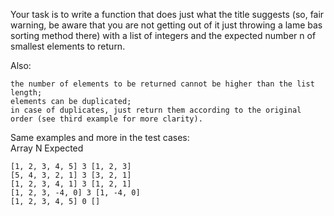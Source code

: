 Your task is to write a function that does just what the title suggests (so, fair warning, be aware that you are not getting out of it just throwing a lame bas sorting method there) with a list of integers and the expected number n of smallest elements to return.<br>

Also:

    the number of elements to be returned cannot be higher than the list length;
    elements can be duplicated;
    in case of duplicates, just return them according to the original order (see third example for more clarity).

Same examples and more in the test cases:<br>
Array N Expected<br>

    [1, 2, 3, 4, 5] 3 [1, 2, 3]
    [5, 4, 3, 2, 1] 3 [3, 2, 1]
    [1, 2, 3, 4, 1] 3 [1, 2, 1]
    [1, 2, 3, -4, 0] 3 [1, -4, 0]
    [1, 2, 3, 4, 5] 0 []
